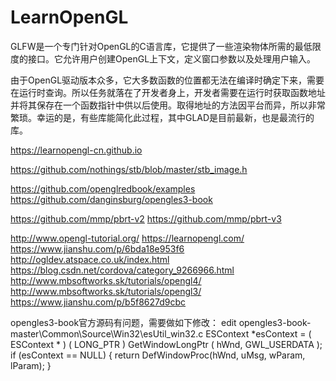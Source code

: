 # LearnOpenGL

GLFW是一个专门针对OpenGL的C语言库，它提供了一些渲染物体所需的最低限度的接口。它允许用户创建OpenGL上下文，定义窗口参数以及处理用户输入。

由于OpenGL驱动版本众多，它大多数函数的位置都无法在编译时确定下来，需要在运行时查询。所以任务就落在了开发者身上，开发者需要在运行时获取函数地址并将其保存在一个函数指针中供以后使用。取得地址的方法因平台而异，所以非常繁琐。幸运的是，有些库能简化此过程，其中GLAD是目前最新，也是最流行的库。

https://learnopengl-cn.github.io

https://github.com/nothings/stb/blob/master/stb_image.h

https://github.com/openglredbook/examples
https://github.com/danginsburg/opengles3-book

https://github.com/mmp/pbrt-v2
https://github.com/mmp/pbrt-v3

http://www.opengl-tutorial.org/
https://learnopengl.com/
https://www.jianshu.com/p/6bda18e953f6
http://ogldev.atspace.co.uk/index.html
https://blog.csdn.net/cordova/category_9266966.html
http://www.mbsoftworks.sk/tutorials/opengl4/
http://www.mbsoftworks.sk/tutorials/opengl3/
https://www.jianshu.com/p/b5f8627d9cbc

opengles3-book官方源码有问题，需要做如下修改：
edit opengles3-book-master\Common\Source\Win32\esUtil_win32.c
ESContext *esContext = ( ESContext * ) ( LONG_PTR ) GetWindowLongPtr ( hWnd, GWL_USERDATA );
if (esContext == NULL)
{
    return DefWindowProc(hWnd, uMsg, wParam, lParam);
}
